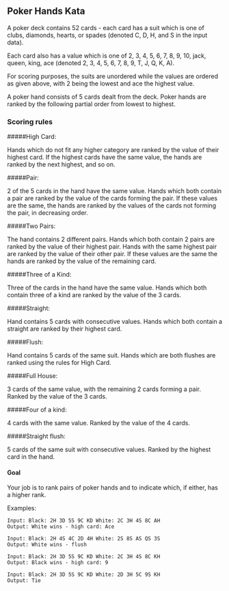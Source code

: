## Poker Hands Kata

A poker deck contains 52 cards - each card has a suit which
is one of clubs, diamonds, hearts, or spades
(denoted C, D, H, and S in the input data).

Each card also has a value which is one of
2, 3, 4, 5, 6, 7, 8, 9, 10, jack, queen, king, ace
(denoted 2, 3, 4, 5, 6, 7, 8, 9, T, J, Q, K, A).

For scoring purposes, the suits are unordered while the
values are ordered as given above, with 2 being the lowest
and ace the highest value.

A poker hand consists of 5 cards dealt from the deck. Poker
hands are ranked by the following partial order from lowest
to highest.

### Scoring rules

#####High Card:

Hands which do not fit any higher category are
ranked by the value of their highest card. If the highest
cards have the same value, the hands are ranked by the next
highest, and so on.

#####Pair:

2 of the 5 cards in the hand have the same value.
Hands which both contain a pair are ranked by the value of
the cards forming the pair. If these values are the same,
the hands are ranked by the values of the cards not
forming the pair, in decreasing order.

#####Two Pairs:

The hand contains 2 different pairs. Hands
which both contain 2 pairs are ranked by the value of
their highest pair. Hands with the same highest pair
are ranked by the value of their other pair. If these
values are the same the hands are ranked by the value
of the remaining card.

#####Three of a Kind:

Three of the cards in the hand have the
same value. Hands which both contain three of a kind are
ranked by the value of the 3 cards.

#####Straight:

Hand contains 5 cards with consecutive values.
Hands which both contain a straight are ranked by their
highest card.

#####Flush:

Hand contains 5 cards of the same suit. Hands which
are both flushes are ranked using the rules for High Card.

#####Full House:

3 cards of the same value, with the remaining 2
cards forming a pair. Ranked by the value of the 3 cards.

#####Four of a kind:

4 cards with the same value. Ranked by the
value of the 4 cards.

#####Straight flush:

5 cards of the same suit with consecutive
values. Ranked by the highest card in the hand.

#### Goal

Your job is to rank pairs of poker hands and to indicate
which, if either, has a higher rank.

Examples:

	Input: Black: 2H 3D 5S 9C KD White: 2C 3H 4S 8C AH
	Output: White wins - high card: Ace

	Input: Black: 2H 4S 4C 2D 4H White: 2S 8S AS QS 3S
	Output: White wins - flush

	Input: Black: 2H 3D 5S 9C KD White: 2C 3H 4S 8C KH
	Output: Black wins - high card: 9

	Input: Black: 2H 3D 5S 9C KD White: 2D 3H 5C 9S KH
	Output: Tie
